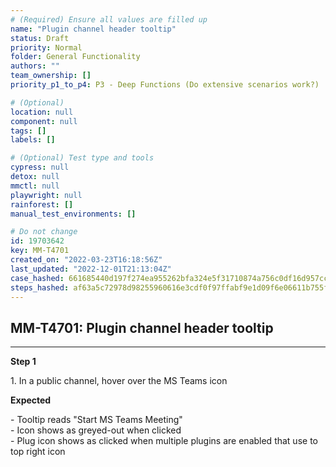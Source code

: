 ```yaml
---
# (Required) Ensure all values are filled up
name: "Plugin channel header tooltip"
status: Draft
priority: Normal
folder: General Functionality
authors: ""
team_ownership: []
priority_p1_to_p4: P3 - Deep Functions (Do extensive scenarios work?)

# (Optional)
location: null
component: null
tags: []
labels: []

# (Optional) Test type and tools
cypress: null
detox: null
mmctl: null
playwright: null
rainforest: []
manual_test_environments: []

# Do not change
id: 19703642
key: MM-T4701
created_on: "2022-03-23T16:18:56Z"
last_updated: "2022-12-01T21:13:04Z"
case_hashed: 661685440d197f274ea955262bfa324e5f31710874a756c0df16d957ccdde41d25c819eb99879cf79e71fb856600b7c1
steps_hashed: af63a5c72978d98255960616e3cdf0f97ffabf9e1d09f6e06611b755fd141e96607a69d429f009fda83b602fa30a12b5
---
```


<!-- (Auto-generated) Based on frontmatter's "key" and "name" -->

## MM-T4701: Plugin channel header tooltip

---

**Step 1**

1\. In a public channel, hover over the MS Teams icon

**Expected**

\- Tooltip reads "Start MS Teams Meeting"\
\- Icon shows as greyed-out when clicked\
\- Plug icon shows as clicked when multiple plugins are enabled that use to top right icon
